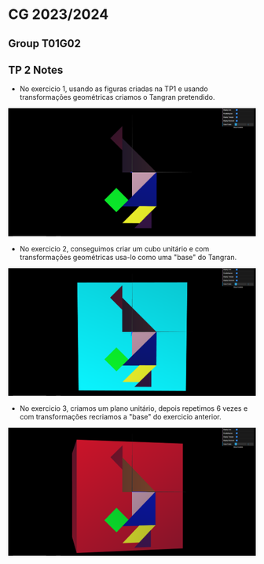 # CG 2023/2024

## Group T01G02

## TP 2 Notes

- No exercicio 1, usando as figuras criadas na TP1 e usando transformações geométricas criamos o Tangran pretendido. 

![Screenshot 2.1](screenshots/CG-t01g2-tp2-1.png)

- No exercicio 2, conseguimos criar um cubo unitário e com transformações geométricas usa-lo como uma "base" do Tangran.


![Screenshot 2.2](screenshots/CG-t01g2-tp2-2.png)

- No exercicio 3, criamos um plano unitário, depois repetimos 6 vezes e com transformações recriamos a "base" do exercicio anterior.

![Screenshot 2.3](screenshots/CG-t01g2-tp2-3.png)
